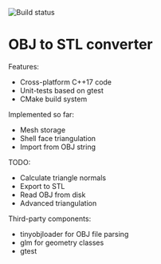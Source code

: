 ![Build status](https://github.com/vladmkv/shapr3d_task/actions/workflows/cmake-multi-platform.yml/badge.svg)

# OBJ to STL converter

Features:
- Cross-platform C++17 code
- Unit-tests based on gtest
- CMake build system

Implemented so far:
- Mesh storage
- Shell face triangulation
- Import from OBJ string

TODO:
- Calculate triangle normals
- Export to STL
- Read OBJ from disk
- Advanced triangulation

Third-party components:
- tinyobjloader for OBJ file parsing
- glm for geometry classes
- gtest
